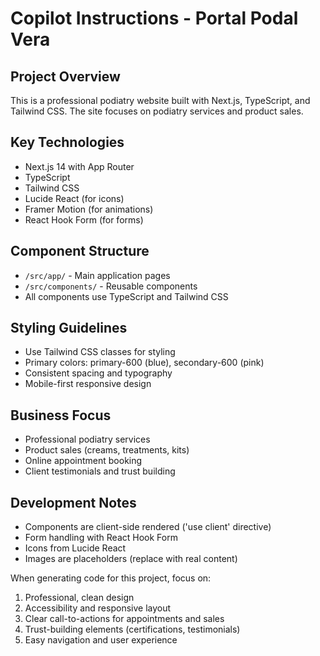 # Copilot Instructions - Portal Podal Vera

<!-- Use this file to provide workspace-specific custom instructions to Copilot. For more details, visit https://code.visualstudio.com/docs/copilot/copilot-customization#_use-a-githubcopilotinstructionsmd-file -->

## Project Overview
This is a professional podiatry website built with Next.js, TypeScript, and Tailwind CSS. The site focuses on podiatry services and product sales.

## Key Technologies
- Next.js 14 with App Router
- TypeScript
- Tailwind CSS
- Lucide React (for icons)
- Framer Motion (for animations)
- React Hook Form (for forms)

## Component Structure
- `/src/app/` - Main application pages
- `/src/components/` - Reusable components
- All components use TypeScript and Tailwind CSS

## Styling Guidelines
- Use Tailwind CSS classes for styling
- Primary colors: primary-600 (blue), secondary-600 (pink)
- Consistent spacing and typography
- Mobile-first responsive design

## Business Focus
- Professional podiatry services
- Product sales (creams, treatments, kits)
- Online appointment booking
- Client testimonials and trust building

## Development Notes
- Components are client-side rendered ('use client' directive)
- Form handling with React Hook Form
- Icons from Lucide React
- Images are placeholders (replace with real content)

When generating code for this project, focus on:
1. Professional, clean design
2. Accessibility and responsive layout
3. Clear call-to-actions for appointments and sales
4. Trust-building elements (certifications, testimonials)
5. Easy navigation and user experience
